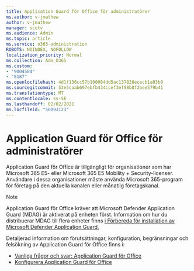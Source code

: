 ```yaml
---
title: Application Guard för Office för administratörer
ms.author: v-jmathew
author: v-jmathew
manager: scotv
ms.audience: Admin
ms.topic: article
ms.service: o365-administration
ROBOTS: NOINDEX, NOFOLLOW
localization_priority: Normal
ms.collection: Adm_O365
ms.custom:
- "9004584"
- "8187"
ms.openlocfilehash: 4d1f136cc57b100084dd5ac137828ececb1a03b0
ms.sourcegitcommit: 53e5caab697ebfb434ccef3ef98b8f2bee579b41
ms.translationtype: MT
ms.contentlocale: sv-SE
ms.lasthandoff: 02/02/2021
ms.locfileid: "50093123"
---
```

# <a name="application-guard-for-office-for-admins"></a>Application Guard för Office för administratörer

Application Guard för Office är tillgängligt för organisationer som har Microsoft 365 E5- eller Microsoft 365 E5 Mobility + Security-licenser. Användare i dessa organisationer måste använda Microsoft 365-program för företag på den aktuella kanalen eller månatlig företagskanal.

> [!NOTE]
> Application Guard för Office kräver att Microsoft Defender Application Guard (MDAG) är aktiverat på enheten först. Information om hur du distribuerar MDAG till flera enheter finns [i Förbereda för installation av Microsoft Defender Application Guard.](https://docs.microsoft.com/windows/security/threat-protection/microsoft-defender-application-guard/install-md-app-guard)

Detaljerad information om förutsättningar, konfiguration, begränsningar och felsökning av Application Guard för Office finns i:

- [Vanliga frågor och svar: Application Guard för Office](https://support.microsoft.com/office/application-guard-for-office-9e0fb9c2-ffad-43bf-8ba3-78f785fdba46)
- [Konfigurera Application Guard för Office](https://docs.microsoft.com/microsoft-365/security/office-365-security/install-app-guard)
